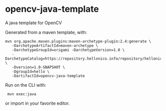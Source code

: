 # opencv-java-template
A java template for OpenCV

Generated from a maven template, with:

```
mvn org.apache.maven.plugins:maven-archetype-plugin:2.4:generate \
   -DarchetypeArtifactId=maven-archetype \
   -DarchetypeGroupId=origami -DarchetypeVersion=1.0 \
   -DarchetypeCatalog=https://repository.hellonico.info/repository/hellonico/ \
   -Dversion=1.0-SNAPSHOT \
   -DgroupId=hello \
   -DartifactId=opencv-java-template
```

Run on the CLI with:

```shell
 mvn exec:java
```

or import in your favorite editor.
